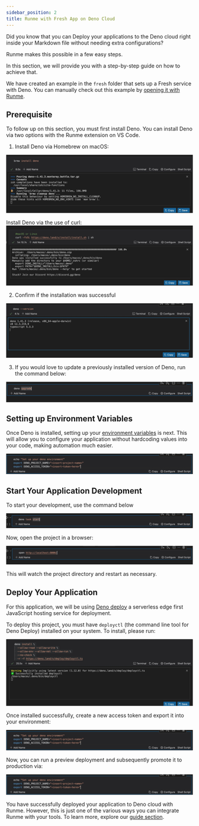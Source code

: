 ```yaml
---
sidebar_position: 2
title: Runme with Fresh App on Deno Cloud
---
```


Did you know that you can Deploy your applications to the Deno cloud right inside your Markdown file without needing extra configurations?

Runme makes this possible in a few easy steps.

In this section, we will provide you with a step-by-step guide on how to achieve that.

We have created an example in the `fresh` folder that sets up a Fresh service with Deno. You can manually check out this example by [opening it with Runme](https://runme.dev/api/runme?repository=https%3A%2F%2Fgithub.com%2Fstateful%2Fvscode-runme.git&fileToOpen=examples%2Ffresh%2FREADME.md).


## Prerequisite

To follow up on this section, you must first install Deno. You can install Deno via two options with the Runme extension on VS Code.

1. Install Deno via Homebrew on macOS:

![install-brew](../../static/img/Integration/brew-install-deno.png)

Install Deno via the use of curl:
![install-curl](../../static/img/Integration/install-linux-deno.png)

2. Confirm if the installation was successful

![deno-version](../../static/img/Integration/deno-version.png)

3. If you would love to update a previously installed version of Deno, run the command below:

![deno-upgrade](../../static/img/Integration/deno-upgrade.png)

## Setting up Environment Variables

Once Deno is installed, setting up your [environment variables](../getting-started/features#environment-variable-prompts) is next. This will allow you to configure your application without hardcoding values into your code, making automation much easier.

![env-var](../../static/img/Integration/set-env-deno.png)


## Start Your Application Development

To start your development, use the command below

![start-task](../../static/img/Integration/deno-start-task.png)

Now, open the project in a browser:

![broswer-deno](../../static/img/Integration/open-browser-deno.jpeg)

This will watch the project directory and restart as necessary.


## Deploy Your Application

For this application, we will be using [Deno deploy](https://deno.com/deploy) a serverless edge first JavaScript hosting service for deployment.

To deploy this project, you must have `deployctl` (the command line tool for Deno Deploy) installed on your system. To install, please run:


![deploy deno](../../static/img/Integration/deno-install.png)

Once installed successfully, create a new access token and export it into your environment:


![deploy deno](../../static/img/Integration/deno-insert-token.png)

Now, you can run a preview deployment and subsequently promote it to production via:

![deploy deno prod](../../static/img/Integration/deno-insert-token.png)


You have successfully deployed your application to Deno cloud with Runme. However, this is just one of the various ways you can integrate Runme with your tools. To learn more, explore our [guide section](../guide/index).
